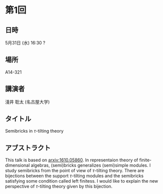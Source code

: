 # 第1回
## 日時
5月31日 (水) 16:30 ?

## 場所
A14-321

## 講演者
淺井 聡太 (名古屋大学)

## タイトル
Semibricks in $\tau$-tilting theory
 
## アブストラクト
This talk is based on [arxiv:1610.05860](https://arxiv.org/abs/1610.05860).
In representaion theory of finite-dimensional algebras, (semi)bricks generalizes (semi)simple modules.
I study semibricks from the point of view of $\tau$-tilting theory.
There are bijections between the support $\tau$-tilting modules and
the semibricks satisfying some condition called left finitess.
I would like to explain the new perspective of $\tau$-tilting theory given by this bijection.